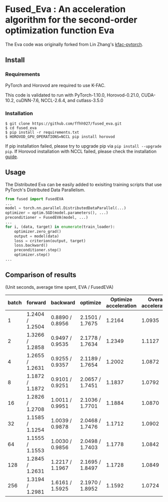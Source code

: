 # Fused_Eva : An acceleration algorithm for the second-order optimization function Eva

The Eva code was originally forked from Lin Zhang's [kfac-pytorch](https://github.com/lzhangbv/kfac_pytorch). 

## Install

### Requirements

PyTorch and Horovod are required to use K-FAC.

This code is validated to run with PyTorch-1.10.0, Horovod-0.21.0, CUDA-10.2, cuDNN-7.6, NCCL-2.6.4, and cutlass-3.5.0

### Installation

```
$ git clone https://github.com/ffhh927/fused_eva.git
$ cd fused_eva
$ pip install -r requirements.txt
$ HOROVOD_GPU_OPERATIONS=NCCL pip install horovod
```

If pip installation failed, please try to upgrade pip via `pip install --upgrade pip`. If Horovod installation with NCCL failed, please check the installation [guide](https://horovod.readthedocs.io/en/stable/install_include.html). 

## Usage

The Distributed Eva can be easily added to exisiting training scripts that use PyTorch's Distributed Data Parallelism.

```Python
from fused import FusedEVA
... 
model = torch.nn.parallel.DistributedDataParallel(...)
optimizer = optim.SGD(model.parameters(), ...)
preconditioner = FusedEVA(model, ...)
... 
for i, (data, target) in enumerate(train_loader):
    optimizer.zero_grad()
    output = model(data)
    loss = criterion(output, target)
    loss.backward()
    preconditioner.step()
    optimizer.step()
...
```

## Comparison of results

(Unit seconds, average time spent, EVA / FusedEVA)

| batch | forward         | backward        | optimize        | Optimize acceleration | Overall acceleration |
| ----- | --------------- | --------------- | --------------- | --------------------- | -------------------- |
| 1     | 1.2404 / 1.2504 | 0.8890 / 0.8956 | 2.1501 / 1.7675 | 1.2164                | 1.0935               |
| 2     | 1.3266 / 1.2858 | 0.9497 / 0.9535 | 2.1778 / 1.7634 | 1.2349                | 1.1127               |
| 4     | 1.2655 / 1.2631 | 0.9255 / 0.9357 | 2.1189 / 1.7654 | 1.2002                | 1.0872               |
| 8     | 1.1872 / 1.1872 | 0.9101 / 0.9251 | 2.0657 / 1.7451 | 1.1837                | 1.0792               |
| 16    | 1.2826 / 1.2708 | 1.0011 / 0.9951 | 2.1036 / 1.7701 | 1.1884                | 1.0870               |
| 32    | 1.1585 / 1.1254 | 1.0039 / 0.9878 | 2.0468 / 1.7476 | 1.1712                | 1.0902               |
| 64    | 1.1555 / 1.1553 | 1.0030 / 0.9856 | 2.0498 / 1.7403 | 1.1778                | 1.0842               |
| 128   | 1.2845 / 1.2631 | 1.2217 / 1.1967 | 2.1695 / 1.8497 | 1.1728                | 1.0849               |
| 256   | 1.3194 / 1.2981 | 1.6161 / 1.5925 | 2.1970 / 1.8952 | 1.1592                | 1.0724               |

